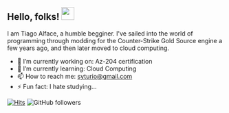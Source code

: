 ## Hello, folks! <img src="https://raw.githubusercontent.com/MartinHeinz/MartinHeinz/master/wave.gif" width="30px">


I am Tiago Alface, a humble begginer. I've sailed into the world of programming through modding for the Counter-Strike Gold Source engine a few years ago, and then later moved to cloud computing.

* 🔭 I’m currently working on: Az-204 certification
* 🌱 I’m currently learning: Cloud Computing
* 📫 How to reach me: syturio@gmail.com
* ⚡ Fun fact: I hate studying...

[![Hits](https://hits.seeyoufarm.com/api/count/incr/badge.svg?url=https%3A%2F%2Fgithub.com%2FSyturio&count_bg=%2379C83D&title_bg=%23555555&icon=&icon_color=%23E7E7E7&title=visitors&edge_flat=false)](https://hits.seeyoufarm.com) ![GitHub followers](https://img.shields.io/github/followers/Syturio?label=Followers)
